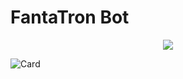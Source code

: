 # FantaTron Bot

<p align="center">
  <img src="https://github.com/user-attachments/assets/b512b5a5-d089-4b0b-aae8-48a30ab4972f">
</p>

![Card](https://github.com/user-attachments/assets/8082c544-cf53-4008-8f1f-dd98b1367bb4)
